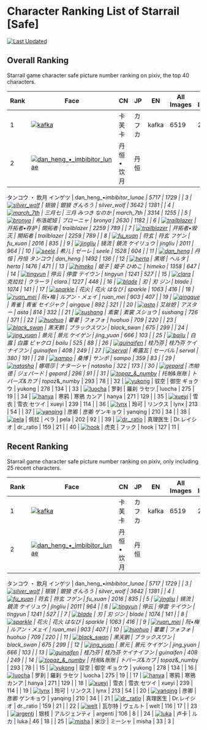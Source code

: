 # Character Ranking List of Starrail [Safe]

[![Last Updated](https://img.shields.io/endpoint?url=https://gist.githubusercontent.com/narugo1992/254442dea2e77cf46366df97f499242f/raw/data_last_update.json)](https://huggingface.co/datasets/deepghs/game_characters)

## Overall Ranking

Starrail game character safe picture number ranking on pixiv, the top 40 characters. 

|   Rank | Face                                                                                                                                                                                                                                                                                                                                                                                                                                                                                          | CN        | JP                | EN                         |   All Images |   R18 Images |
|--------|-----------------------------------------------------------------------------------------------------------------------------------------------------------------------------------------------------------------------------------------------------------------------------------------------------------------------------------------------------------------------------------------------------------------------------------------------------------------------------------------------|-----------|-------------------|----------------------------|--------------|--------------|
|      1 | [![kafka](./images/logo_kafka.png)](https://www.pixiv.net/en/tags/%E5%B4%A9%E5%A3%8A%E3%82%B9%E3%82%BF%E3%83%BC%E3%83%AC%E3%82%A4%E3%83%AB%20(kafka%20OR%20%E3%82%AB%E3%83%95%E3%82%AB%20OR%20%E5%8D%A1%E8%8A%99%E5%8D%A1)/artworks?order=popular_d&s_mode=s_tag&mode=all)                                                                                                                                                                                                                    | 卡芙卡       | カフカ               | kafka                      |         6519 |         2514 |
|      2 | [![dan_heng_•_imbibitor_lunae](./images/logo_dan_heng_•_imbibitor_lunae.png)](https://www.pixiv.net/en/tags/%E5%B4%A9%E5%A3%8A%E3%82%B9%E3%82%BF%E3%83%BC%E3%83%AC%E3%82%A4%E3%83%AB%20(dan_heng_%E2%80%A2_imbibitor_lunae%20OR%20%E3%82%A4%E3%83%B3%E3%82%B2%E3%83%84%20OR%20%E3%82%BF%E3%83%B3%E3%82%B3%E3%82%A6%20OR%20%E3%83%BB%20OR%20%E4%B8%B9%E6%81%92%20OR%20%E4%B8%B9%E6%81%92%E2%80%A2%E9%A5%AE%E6%9C%88%20OR%20%E9%A3%B2%E6%9C%88)/artworks?order=popular_d&s_mode=s_tag&mode=all) | 丹恒•饮月     | 丹恒
タンコウ
・
飲月
インゲツ | dan_heng_•_imbibitor_lunae |         5717 |         1729 |
|      3 | [![silver_wolf](./images/logo_silver_wolf.png)](https://www.pixiv.net/en/tags/%E5%B4%A9%E5%A3%8A%E3%82%B9%E3%82%BF%E3%83%BC%E3%83%AC%E3%82%A4%E3%83%AB%20(silver_wolf%20OR%20%E3%81%8E%E3%82%93%E3%82%8D%E3%81%86%20OR%20%E9%8A%80%E7%8B%BC%20OR%20%E9%93%B6%E7%8B%BC)/artworks?order=popular_d&s_mode=s_tag&mode=all)                                                                                                                                                                        | 银狼        | 銀狼
ぎんろう           | silver_wolf                |         3642 |         1381 |
|      4 | [![march_7th](./images/logo_march_7th.png)](https://www.pixiv.net/en/tags/%E5%B4%A9%E5%A3%8A%E3%82%B9%E3%82%BF%E3%83%BC%E3%83%AC%E3%82%A4%E3%83%AB%20(march_7th%20OR%20%E3%81%AA%E3%81%AE%E3%81%8B%20OR%20%E3%81%BF%E3%81%A4%E3%81%8D%20OR%20%E4%B8%89%E6%9C%88%20OR%20%E4%B8%89%E6%9C%88%E4%B8%83)/artworks?order=popular_d&s_mode=s_tag&mode=all)                                                                                                                                           | 三月七       | 三月
みつき
なのか        | march_7th                  |         3314 |         1255 |
|      5 | [![bronya](./images/logo_bronya.png)](https://www.pixiv.net/en/tags/%E5%B4%A9%E5%A3%8A%E3%82%B9%E3%82%BF%E3%83%BC%E3%83%AC%E3%82%A4%E3%83%AB%20(bronya%20OR%20%E3%83%96%E3%83%AD%E3%83%BC%E3%83%8B%E3%83%A3%20OR%20%E5%B8%83%E6%B4%9B%E5%A6%AE%E5%A8%85)%20-bronyarand/artworks?order=popular_d&s_mode=s_tag&mode=all)                                                                                                                                                                        | 布洛妮娅      | ブローニャ             | bronya                     |         2630 |         1182 |
|      6 | [![trailblazer](./images/logo_trailblazer.png)](https://www.pixiv.net/en/tags/%E5%B4%A9%E5%A3%8A%E3%82%B9%E3%82%BF%E3%83%BC%E3%83%AC%E3%82%A4%E3%83%AB%20(trailblazer%20OR%20%E5%BC%80%E6%8B%93%E8%80%85%E2%80%A2%E5%AD%98%E6%8A%A4%20OR%20%E9%96%8B%E6%8B%93%E8%80%85)/artworks?order=popular_d&s_mode=s_tag&mode=all)                                                                                                                                                                       | 开拓者•存护    | 開拓者               | trailblazer                |         2259 |          789 |
|      7 | [![trailblazer](./images/logo_trailblazer_2.png)](https://www.pixiv.net/en/tags/%E5%B4%A9%E5%A3%8A%E3%82%B9%E3%82%BF%E3%83%BC%E3%83%AC%E3%82%A4%E3%83%AB%20(trailblazer%20OR%20%E5%BC%80%E6%8B%93%E8%80%85%E2%80%A2%E6%AF%81%E7%81%AD%20OR%20%E9%96%8B%E6%8B%93%E8%80%85)/artworks?order=popular_d&s_mode=s_tag&mode=all)                                                                                                                                                                     | 开拓者•毁灭    | 開拓者               | trailblazer                |         2259 |          789 |
|      8 | [![fu_xuan](./images/logo_fu_xuan.png)](https://www.pixiv.net/en/tags/%E5%B4%A9%E5%A3%8A%E3%82%B9%E3%82%BF%E3%83%BC%E3%83%AC%E3%82%A4%E3%83%AB%20(fu_xuan%20OR%20%E3%83%95%E3%82%B2%E3%83%B3%20OR%20%E7%AC%A6%E7%8E%84)/artworks?order=popular_d&s_mode=s_tag&mode=all)                                                                                                                                                                                                                       | 符玄        | 符玄
フゲン            | fu_xuan                    |         2016 |          835 |
|      9 | [![jingliu](./images/logo_jingliu.png)](https://www.pixiv.net/en/tags/%E5%B4%A9%E5%A3%8A%E3%82%B9%E3%82%BF%E3%83%BC%E3%83%AC%E3%82%A4%E3%83%AB%20(jingliu%20OR%20%E3%82%B1%E3%82%A4%E3%83%AA%E3%83%A5%E3%82%A6%20OR%20%E9%8F%A1%E6%B5%81%20OR%20%E9%95%9C%E6%B5%81)/artworks?order=popular_d&s_mode=s_tag&mode=all)                                                                                                                                                                           | 镜流        | 鏡流
ケイリュウ          | jingliu                    |         2011 |          964 |
|     10 | [![seele](./images/logo_seele.png)](https://www.pixiv.net/en/tags/%E5%B4%A9%E5%A3%8A%E3%82%B9%E3%82%BF%E3%83%BC%E3%83%AC%E3%82%A4%E3%83%AB%20(seele%20OR%20%E3%82%BC%E3%83%BC%E3%83%AC%20OR%20%E5%B8%8C%E5%84%BF)%20-lukaseele%20-seelevollerei/artworks?order=popular_d&s_mode=s_tag&mode=all)                                                                                                                                                                                               | 希儿        | ゼーレ               | seele                      |         1528 |          604 |
|     11 | [![dan_heng](./images/logo_dan_heng.png)](https://www.pixiv.net/en/tags/%E5%B4%A9%E5%A3%8A%E3%82%B9%E3%82%BF%E3%83%BC%E3%83%AC%E3%82%A4%E3%83%AB%20(dan_heng%20OR%20%E3%82%BF%E3%83%B3%E3%82%B3%E3%82%A6%20OR%20%E4%B8%B9%E6%81%92)%20-%E4%B8%B9%E6%81%92%E2%80%A2%E9%A5%AE%E6%9C%88/artworks?order=popular_d&s_mode=s_tag&mode=all)                                                                                                                                                          | 丹恒        | 丹恒
タンコウ           | dan_heng                   |         1492 |          136 |
|     12 | [![herta](./images/logo_herta.png)](https://www.pixiv.net/en/tags/%E5%B4%A9%E5%A3%8A%E3%82%B9%E3%82%BF%E3%83%BC%E3%83%AC%E3%82%A4%E3%83%AB%20(herta%20OR%20%E3%83%98%E3%83%AB%E3%82%BF%20OR%20%E9%BB%91%E5%A1%94)%20-%E9%BB%91%E5%A1%94%E5%88%A9%E4%BA%9A/artworks?order=popular_d&s_mode=s_tag&mode=all)                                                                                                                                                                                     | 黑塔        | ヘルタ               | herta                      |         1476 |          471 |
|     13 | [![himeko](./images/logo_himeko.png)](https://www.pixiv.net/en/tags/%E5%B4%A9%E5%A3%8A%E3%82%B9%E3%82%BF%E3%83%BC%E3%83%AC%E3%82%A4%E3%83%AB%20(himeko%20OR%20%E3%81%B2%E3%82%81%E3%81%93%20OR%20%E5%A7%AB%E5%AD%90%20OR%20%E5%A7%AC%E5%AD%90)%20-%E6%97%A0%E9%87%8F%E5%A1%94%E5%A7%AC%E5%AD%90/artworks?order=popular_d&s_mode=s_tag&mode=all)                                                                                                                                               | 姬子        | 姫子
ひめこ            | himeko                     |         1358 |          647 |
|     14 | [![tingyun](./images/logo_tingyun.png)](https://www.pixiv.net/en/tags/%E5%B4%A9%E5%A3%8A%E3%82%B9%E3%82%BF%E3%83%BC%E3%83%AC%E3%82%A4%E3%83%AB%20(tingyun%20OR%20%E3%83%86%E3%82%A4%E3%82%A6%E3%83%B3%20OR%20%E5%81%9C%E4%BA%91%20OR%20%E5%81%9C%E9%9B%B2)/artworks?order=popular_d&s_mode=s_tag&mode=all)                                                                                                                                                                                    | 停云        | 停雲
テイウン           | tingyun                    |         1241 |          527 |
|     15 | [![clara](./images/logo_clara.png)](https://www.pixiv.net/en/tags/%E5%B4%A9%E5%A3%8A%E3%82%B9%E3%82%BF%E3%83%BC%E3%83%AC%E3%82%A4%E3%83%AB%20(clara%20OR%20%E3%82%AF%E3%83%A9%E3%83%BC%E3%83%A9%20OR%20%E5%85%8B%E6%8B%89%E6%8B%89)/artworks?order=popular_d&s_mode=s_tag&mode=all)                                                                                                                                                                                                           | 克拉拉       | クラーラ              | clara                      |         1227 |          448 |
|     16 | [![blade](./images/logo_blade.png)](https://www.pixiv.net/en/tags/%E5%B4%A9%E5%A3%8A%E3%82%B9%E3%82%BF%E3%83%BC%E3%83%AC%E3%82%A4%E3%83%AB%20(blade%20OR%20%E3%82%B8%E3%83%B3%20OR%20%E5%88%83)%20-bladecae%20-bladestelle%20-kafblade/artworks?order=popular_d&s_mode=s_tag&mode=all)                                                                                                                                                                                                        | 刃         | 刃
ジン              | blade                      |         1074 |          141 |
|     17 | [![sparkle](./images/logo_sparkle.png)](https://www.pixiv.net/en/tags/%E5%B4%A9%E5%A3%8A%E3%82%B9%E3%82%BF%E3%83%BC%E3%83%AC%E3%82%A4%E3%83%AB%20(sparkle%20OR%20%E3%81%AF%E3%81%AA%E3%81%B3%20OR%20%E8%8A%B1%E7%81%AB)/artworks?order=popular_d&s_mode=s_tag&mode=all)                                                                                                                                                                                                                       | 花火        | 花火
はなび            | sparkle                    |         1063 |          416 |
|     18 | [![ruan_mei](./images/logo_ruan_mei.png)](https://www.pixiv.net/en/tags/%E5%B4%A9%E5%A3%8A%E3%82%B9%E3%82%BF%E3%83%BC%E3%83%AC%E3%82%A4%E3%83%AB%20(ruan_mei%20OR%20%E3%83%AB%E3%82%A2%E3%83%B3%E3%83%BB%E3%83%A1%E3%82%A7%E3%82%A4%20OR%20%E9%98%AE%E2%80%A2%E6%A2%85)/artworks?order=popular_d&s_mode=s_tag&mode=all)                                                                                                                                                                       | 阮•梅       | ルアン・メェイ           | ruan_mei                   |          903 |          407 |
|     19 | [![qingque](./images/logo_qingque.png)](https://www.pixiv.net/en/tags/%E5%B4%A9%E5%A3%8A%E3%82%B9%E3%82%BF%E3%83%BC%E3%83%AC%E3%82%A4%E3%83%AB%20(qingque%20OR%20%E3%82%BB%E3%82%A4%E3%82%B8%E3%83%A3%E3%82%AF%20OR%20%E9%9D%92%E9%9B%80)%20-qingqueqingque/artworks?order=popular_d&s_mode=s_tag&mode=all)                                                                                                                                                                                   | 青雀        | 青雀
セイジャク          | qingque                    |          892 |          321 |
|     20 | [![asta](./images/logo_asta.png)](https://www.pixiv.net/en/tags/%E5%B4%A9%E5%A3%8A%E3%82%B9%E3%82%BF%E3%83%BC%E3%83%AC%E3%82%A4%E3%83%AB%20(asta%20OR%20%E3%82%A2%E3%82%B9%E3%82%BF%E3%83%BC%20OR%20%E8%89%BE%E4%B8%9D%E5%A6%B2)%20-honkastarrail/artworks?order=popular_d&s_mode=s_tag&mode=all)                                                                                                                                                                                             | 艾丝妲       | アスター              | asta                       |          814 |          332 |
|     21 | [![sushang](./images/logo_sushang.png)](https://www.pixiv.net/en/tags/%E5%B4%A9%E5%A3%8A%E3%82%B9%E3%82%BF%E3%83%BC%E3%83%AC%E3%82%A4%E3%83%AB%20(sushang%20OR%20%E3%82%B9%E3%82%B7%E3%83%A7%E3%82%A6%20OR%20%E7%B4%A0%E8%A3%B3)%20-lisushang/artworks?order=popular_d&s_mode=s_tag&mode=all)                                                                                                                                                                                                 | 素裳        | 素裳
スショウ           | sushang                    |          726 |          371 |
|     22 | [![huohuo](./images/logo_huohuo.png)](https://www.pixiv.net/en/tags/%E5%B4%A9%E5%A3%8A%E3%82%B9%E3%82%BF%E3%83%BC%E3%83%AC%E3%82%A4%E3%83%AB%20(huohuo%20OR%20%E3%83%95%E3%82%A9%E3%83%95%E3%82%A9%20OR%20%E8%97%BF%E8%97%BF)%20-%E8%97%BF%E8%97%BF%E3%83%95/artworks?order=popular_d&s_mode=s_tag&mode=all)                                                                                                                                                                                  | 藿藿        | フォフォ              | huohuo                     |          709 |          220 |
|     23 | [![black_swan](./images/logo_black_swan.png)](https://www.pixiv.net/en/tags/%E5%B4%A9%E5%A3%8A%E3%82%B9%E3%82%BF%E3%83%BC%E3%83%AC%E3%82%A4%E3%83%AB%20(black_swan%20OR%20%E3%83%96%E3%83%A9%E3%83%83%E3%82%AF%E3%82%B9%E3%83%AF%E3%83%B3%20OR%20%E9%BB%91%E5%A4%A9%E9%B9%85)/artworks?order=popular_d&s_mode=s_tag&mode=all)                                                                                                                                                                 | 黑天鹅       | ブラックスワン           | black_swan                 |          675 |          299 |
|     24 | [![jing_yuan](./images/logo_jing_yuan.png)](https://www.pixiv.net/en/tags/%E5%B4%A9%E5%A3%8A%E3%82%B9%E3%82%BF%E3%83%BC%E3%83%AC%E3%82%A4%E3%83%AB%20(jing_yuan%20OR%20%E3%82%B1%E3%82%A4%E3%82%B2%E3%83%B3%20OR%20%E6%99%AF%E5%85%83)/artworks?order=popular_d&s_mode=s_tag&mode=all)                                                                                                                                                                                                        | 景元        | 景元
ケイゲン           | jing_yuan                  |          666 |          103 |
|     25 | [![bailu](./images/logo_bailu.png)](https://www.pixiv.net/en/tags/%E5%B4%A9%E5%A3%8A%E3%82%B9%E3%82%BF%E3%83%BC%E3%83%AC%E3%82%A4%E3%83%AB%20(bailu%20OR%20%E3%83%93%E3%83%A3%E3%82%AF%E3%83%AD%20OR%20%E7%99%BD%E9%9C%B2)/artworks?order=popular_d&s_mode=s_tag&mode=all)                                                                                                                                                                                                                    | 白露        | 白露
ビャクロ           | bailu                      |          525 |           88 |
|     26 | [![guinaifen](./images/logo_guinaifen.png)](https://www.pixiv.net/en/tags/%E5%B4%A9%E5%A3%8A%E3%82%B9%E3%82%BF%E3%83%BC%E3%83%AC%E3%82%A4%E3%83%AB%20(guinaifen%20OR%20%E3%82%B1%E3%82%A4%E3%83%8A%E3%82%A4%E3%83%95%E3%83%B3%20OR%20%E6%A1%82%E4%B9%83%E8%8A%AC)/artworks?order=popular_d&s_mode=s_tag&mode=all)                                                                                                                                                                             | 桂乃芬       | 桂乃芬
ケイナイフン        | guinaifen                  |          408 |          249 |
|     27 | [![serval](./images/logo_serval.png)](https://www.pixiv.net/en/tags/%E5%B4%A9%E5%A3%8A%E3%82%B9%E3%82%BF%E3%83%BC%E3%83%AC%E3%82%A4%E3%83%AB%20(serval%20OR%20%E3%82%BB%E3%83%BC%E3%83%90%E3%83%AB%20OR%20%E5%B8%8C%E9%9C%B2%E7%93%A6)%20-servallandau/artworks?order=popular_d&s_mode=s_tag&mode=all)                                                                                                                                                                                        | 希露瓦       | セーバル              | serval                     |          380 |          191 |
|     28 | [![sampo](./images/logo_sampo.png)](https://www.pixiv.net/en/tags/%E5%B4%A9%E5%A3%8A%E3%82%B9%E3%82%BF%E3%83%BC%E3%83%AC%E3%82%A4%E3%83%AB%20(sampo%20OR%20%E3%82%B5%E3%83%B3%E3%83%9D%20OR%20%E6%A1%91%E5%8D%9A)%20-sampogepard%20-sampokoski%20-sampostelle/artworks?order=popular_d&s_mode=s_tag&mode=all)                                                                                                                                                                                 | 桑博        | サンポ               | sampo                      |          359 |           83 |
|     29 | [![natasha](./images/logo_natasha.png)](https://www.pixiv.net/en/tags/%E5%B4%A9%E5%A3%8A%E3%82%B9%E3%82%BF%E3%83%BC%E3%83%AC%E3%82%A4%E3%83%AB%20(natasha%20OR%20%E3%83%8A%E3%82%BF%E3%83%BC%E3%82%B7%E3%83%A3%20OR%20%E5%A8%9C%E5%A1%94%E8%8E%8E)%20-natashahsr/artworks?order=popular_d&s_mode=s_tag&mode=all)                                                                                                                                                                              | 娜塔莎       | ナターシャ             | natasha                    |          322 |          173 |
|     30 | [![gepard](./images/logo_gepard.png)](https://www.pixiv.net/en/tags/%E5%B4%A9%E5%A3%8A%E3%82%B9%E3%82%BF%E3%83%BC%E3%83%AC%E3%82%A4%E3%83%AB%20(gepard%20OR%20%E3%82%B8%E3%82%A7%E3%83%91%E3%83%BC%E3%83%89%20OR%20%E6%9D%B0%E5%B8%95%E5%BE%B7)%20-gepardlandau%20-sampogepard/artworks?order=popular_d&s_mode=s_tag&mode=all)                                                                                                                                                                | 杰帕德       | ジェパード             | gepard                     |          296 |           91 |
|     31 | [![topaz_&_numby](./images/logo_topaz_&_numby.png)](https://www.pixiv.net/en/tags/%E5%B4%A9%E5%A3%8A%E3%82%B9%E3%82%BF%E3%83%BC%E3%83%AC%E3%82%A4%E3%83%AB%20(topaz_%26_numby%20OR%20%E3%83%88%E3%83%91%E3%83%BC%E3%82%BA%26%E3%82%AB%E3%83%96%20OR%20%E6%89%98%E5%B8%95%26%E8%B4%A6%E8%B4%A6)/artworks?order=popular_d&s_mode=s_tag&mode=all)                                                                                                                                                | 托帕&amp;账账 | トパーズ&amp;カブ       | topaz_&amp;_numby          |          293 |           78 |
|     32 | [![yukong](./images/logo_yukong.png)](https://www.pixiv.net/en/tags/%E5%B4%A9%E5%A3%8A%E3%82%B9%E3%82%BF%E3%83%BC%E3%83%AC%E3%82%A4%E3%83%AB%20(yukong%20OR%20%E3%82%AE%E3%83%A7%E3%82%AF%E3%82%A6%20OR%20%E5%BE%A1%E7%A9%BA%20OR%20%E9%A9%AD%E7%A9%BA)/artworks?order=popular_d&s_mode=s_tag&mode=all)                                                                                                                                                                                       | 驭空        | 御空
ギョクウ           | yukong                     |          278 |          134 |
|     33 | [![luocha](./images/logo_luocha.png)](https://www.pixiv.net/en/tags/%E5%B4%A9%E5%A3%8A%E3%82%B9%E3%82%BF%E3%83%BC%E3%83%AC%E3%82%A4%E3%83%AB%20(luocha%20OR%20%E3%83%A9%E3%82%BB%E3%83%84%20OR%20%E7%BD%97%E5%88%B9%20OR%20%E7%BE%85%E5%88%B9)/artworks?order=popular_d&s_mode=s_tag&mode=all)                                                                                                                                                                                                | 罗刹        | 羅刹
ラセツ            | luocha                     |          275 |           19 |
|     34 | [![hanya](./images/logo_hanya.png)](https://www.pixiv.net/en/tags/%E5%B4%A9%E5%A3%8A%E3%82%B9%E3%82%BF%E3%83%BC%E3%83%AC%E3%82%A4%E3%83%AB%20(hanya%20OR%20%E3%82%AB%E3%83%B3%E3%82%A2%20OR%20%E5%AF%92%E9%B4%89%20OR%20%E5%AF%92%E9%B8%A6)/artworks?order=popular_d&s_mode=s_tag&mode=all)                                                                                                                                                                                                   | 寒鸦        | 寒鴉
カンア            | hanya                      |          271 |          129 |
|     35 | [![xueyi](./images/logo_xueyi.png)](https://www.pixiv.net/en/tags/%E5%B4%A9%E5%A3%8A%E3%82%B9%E3%82%BF%E3%83%BC%E3%83%AC%E3%82%A4%E3%83%AB%20(xueyi%20OR%20%E3%82%BB%E3%83%84%E3%82%A4%20OR%20%E9%9B%AA%E8%A1%A3)/artworks?order=popular_d&s_mode=s_tag&mode=all)                                                                                                                                                                                                                             | 雪衣        | 雪衣
セツイ            | xueyi                      |          239 |          114 |
|     36 | [![lynx](./images/logo_lynx.png)](https://www.pixiv.net/en/tags/%E5%B4%A9%E5%A3%8A%E3%82%B9%E3%82%BF%E3%83%BC%E3%83%AC%E3%82%A4%E3%83%AB%20(lynx%20OR%20%E3%83%AA%E3%83%B3%E3%82%AF%E3%82%B9%20OR%20%E7%8E%B2%E5%8F%AF)%20-pelynx%20-%E6%98%9F%E7%A9%B9%E9%93%81%E9%81%93%E7%8E%B2%E5%8F%AF%20-%E7%8E%B2%E5%8F%AFlynx/artworks?order=popular_d&s_mode=s_tag&mode=all)                                                                                                                         | 玲可        | リンクス              | lynx                       |          213 |           54 |
|     37 | [![yanqing](./images/logo_yanqing.png)](https://www.pixiv.net/en/tags/%E5%B4%A9%E5%A3%8A%E3%82%B9%E3%82%BF%E3%83%BC%E3%83%AC%E3%82%A4%E3%83%AB%20(yanqing%20OR%20%E3%82%B2%E3%83%B3%E3%82%AD%E3%83%A7%E3%82%A6%20OR%20%E5%BD%A6%E5%8D%BF)/artworks?order=popular_d&s_mode=s_tag&mode=all)                                                                                                                                                                                                     | 彦卿        | 彦卿
ゲンキョウ          | yanqing                    |          210 |           34 |
|     38 | [![pela](./images/logo_pela.png)](https://www.pixiv.net/en/tags/%E5%B4%A9%E5%A3%8A%E3%82%B9%E3%82%BF%E3%83%BC%E3%83%AC%E3%82%A4%E3%83%AB%20(pela%20OR%20%E3%83%9A%E3%83%A9%20OR%20%E4%BD%A9%E6%8B%89)%20-pelageyasergeyevna%20-%E3%83%9A%E3%83%A9%E3%82%B2%E3%83%A4/artworks?order=popular_d&s_mode=s_tag&mode=all)                                                                                                                                                                           | 佩拉        | ペラ                | pela                       |          202 |           92 |
|     39 | [![dr._ratio](./images/logo_dr._ratio.png)](https://www.pixiv.net/en/tags/%E5%B4%A9%E5%A3%8A%E3%82%B9%E3%82%BF%E3%83%BC%E3%83%AC%E3%82%A4%E3%83%AB%20(dr._ratio%20OR%20dr.%E3%83%AC%E3%82%A4%E3%82%B7%E3%82%AA%20OR%20%E7%9C%9F%E7%90%86%E5%8C%BB%E7%94%9F)/artworks?order=popular_d&s_mode=s_tag&mode=all)                                                                                                                                                                                   | 真理医生      | Dr.レイシオ           | dr._ratio                  |          159 |           21 |
|     40 | [![hook](./images/logo_hook.png)](https://www.pixiv.net/en/tags/%E5%B4%A9%E5%A3%8A%E3%82%B9%E3%82%BF%E3%83%BC%E3%83%AC%E3%82%A4%E3%83%AB%20(hook%20OR%20%E3%83%95%E3%83%83%E3%82%AF%20OR%20%E8%99%8E%E5%85%8B)%20-%E9%BC%BB%E3%83%95%E3%83%83%E3%82%AF/artworks?order=popular_d&s_mode=s_tag&mode=all)                                                                                                                                                                                        | 虎克        | フック               | hook                       |          127 |           11 |

## Recent Ranking

Starrail game character safe picture number ranking on pixiv, only including 25 recent characters. 

|   Rank | Face                                                                                                                                                                                                                                                                                                                                                                                                                                                                                                            | CN        | JP                | EN                         |   All Images |   R18 Images |
|--------|-----------------------------------------------------------------------------------------------------------------------------------------------------------------------------------------------------------------------------------------------------------------------------------------------------------------------------------------------------------------------------------------------------------------------------------------------------------------------------------------------------------------|-----------|-------------------|----------------------------|--------------|--------------|
|      1 | [![kafka](./images/logo_kafka.png)](https://www.pixiv.net/en/tags/%E5%B4%A9%E5%A3%8A%E3%82%B9%E3%82%BF%E3%83%BC%E3%83%AC%E3%82%A4%E3%83%AB%20(kafka%20OR%20%E3%82%AB%E3%83%95%E3%82%AB%20OR%20%E5%8D%A1%E8%8A%99%E5%8D%A1)/artworks?order=popular_d&s_mode=s_tag&mode=all)                                                                                                                                                                                                                                      | 卡芙卡       | カフカ               | kafka                      |         6519 |         2514 |
|      2 | [![dan_heng_•_imbibitor_lunae](./images/logo_dan_heng_•_imbibitor_lunae.png)](https://www.pixiv.net/en/tags/%E5%B4%A9%E5%A3%8A%E3%82%B9%E3%82%BF%E3%83%BC%E3%83%AC%E3%82%A4%E3%83%AB%20(dan_heng_%E2%80%A2_imbibitor_lunae%20OR%20%E3%82%A4%E3%83%B3%E3%82%B2%E3%83%84%20OR%20%E3%82%BF%E3%83%B3%E3%82%B3%E3%82%A6%20OR%20%E3%83%BB%20OR%20%E4%B8%B9%E6%81%92%20OR%20%E4%B8%B9%E6%81%92%E2%80%A2%E9%A5%AE%E6%9C%88%20OR%20%E9%A3%B2%E6%9C%88)/artworks?order=popular_d&s_mode=s_tag&mode=all)                   | 丹恒•饮月     | 丹恒
タンコウ
・
飲月
インゲツ | dan_heng_•_imbibitor_lunae |         5717 |         1729 |
|      3 | [![silver_wolf](./images/logo_silver_wolf.png)](https://www.pixiv.net/en/tags/%E5%B4%A9%E5%A3%8A%E3%82%B9%E3%82%BF%E3%83%BC%E3%83%AC%E3%82%A4%E3%83%AB%20(silver_wolf%20OR%20%E3%81%8E%E3%82%93%E3%82%8D%E3%81%86%20OR%20%E9%8A%80%E7%8B%BC%20OR%20%E9%93%B6%E7%8B%BC)/artworks?order=popular_d&s_mode=s_tag&mode=all)                                                                                                                                                                                          | 银狼        | 銀狼
ぎんろう           | silver_wolf                |         3642 |         1381 |
|      4 | [![fu_xuan](./images/logo_fu_xuan.png)](https://www.pixiv.net/en/tags/%E5%B4%A9%E5%A3%8A%E3%82%B9%E3%82%BF%E3%83%BC%E3%83%AC%E3%82%A4%E3%83%AB%20(fu_xuan%20OR%20%E3%83%95%E3%82%B2%E3%83%B3%20OR%20%E7%AC%A6%E7%8E%84)/artworks?order=popular_d&s_mode=s_tag&mode=all)                                                                                                                                                                                                                                         | 符玄        | 符玄
フゲン            | fu_xuan                    |         2016 |          835 |
|      5 | [![jingliu](./images/logo_jingliu.png)](https://www.pixiv.net/en/tags/%E5%B4%A9%E5%A3%8A%E3%82%B9%E3%82%BF%E3%83%BC%E3%83%AC%E3%82%A4%E3%83%AB%20(jingliu%20OR%20%E3%82%B1%E3%82%A4%E3%83%AA%E3%83%A5%E3%82%A6%20OR%20%E9%8F%A1%E6%B5%81%20OR%20%E9%95%9C%E6%B5%81)/artworks?order=popular_d&s_mode=s_tag&mode=all)                                                                                                                                                                                             | 镜流        | 鏡流
ケイリュウ          | jingliu                    |         2011 |          964 |
|      6 | [![tingyun](./images/logo_tingyun.png)](https://www.pixiv.net/en/tags/%E5%B4%A9%E5%A3%8A%E3%82%B9%E3%82%BF%E3%83%BC%E3%83%AC%E3%82%A4%E3%83%AB%20(tingyun%20OR%20%E3%83%86%E3%82%A4%E3%82%A6%E3%83%B3%20OR%20%E5%81%9C%E4%BA%91%20OR%20%E5%81%9C%E9%9B%B2)/artworks?order=popular_d&s_mode=s_tag&mode=all)                                                                                                                                                                                                      | 停云        | 停雲
テイウン           | tingyun                    |         1241 |          527 |
|      7 | [![blade](./images/logo_blade.png)](https://www.pixiv.net/en/tags/%E5%B4%A9%E5%A3%8A%E3%82%B9%E3%82%BF%E3%83%BC%E3%83%AC%E3%82%A4%E3%83%AB%20(blade%20OR%20%E3%82%B8%E3%83%B3%20OR%20%E5%88%83)%20-bladecae%20-bladestelle%20-kafblade/artworks?order=popular_d&s_mode=s_tag&mode=all)                                                                                                                                                                                                                          | 刃         | 刃
ジン              | blade                      |         1074 |          141 |
|      8 | [![sparkle](./images/logo_sparkle.png)](https://www.pixiv.net/en/tags/%E5%B4%A9%E5%A3%8A%E3%82%B9%E3%82%BF%E3%83%BC%E3%83%AC%E3%82%A4%E3%83%AB%20(sparkle%20OR%20%E3%81%AF%E3%81%AA%E3%81%B3%20OR%20%E8%8A%B1%E7%81%AB)/artworks?order=popular_d&s_mode=s_tag&mode=all)                                                                                                                                                                                                                                         | 花火        | 花火
はなび            | sparkle                    |         1063 |          416 |
|      9 | [![ruan_mei](./images/logo_ruan_mei.png)](https://www.pixiv.net/en/tags/%E5%B4%A9%E5%A3%8A%E3%82%B9%E3%82%BF%E3%83%BC%E3%83%AC%E3%82%A4%E3%83%AB%20(ruan_mei%20OR%20%E3%83%AB%E3%82%A2%E3%83%B3%E3%83%BB%E3%83%A1%E3%82%A7%E3%82%A4%20OR%20%E9%98%AE%E2%80%A2%E6%A2%85)/artworks?order=popular_d&s_mode=s_tag&mode=all)                                                                                                                                                                                         | 阮•梅       | ルアン・メェイ           | ruan_mei                   |          903 |          407 |
|     10 | [![huohuo](./images/logo_huohuo.png)](https://www.pixiv.net/en/tags/%E5%B4%A9%E5%A3%8A%E3%82%B9%E3%82%BF%E3%83%BC%E3%83%AC%E3%82%A4%E3%83%AB%20(huohuo%20OR%20%E3%83%95%E3%82%A9%E3%83%95%E3%82%A9%20OR%20%E8%97%BF%E8%97%BF)%20-%E8%97%BF%E8%97%BF%E3%83%95/artworks?order=popular_d&s_mode=s_tag&mode=all)                                                                                                                                                                                                    | 藿藿        | フォフォ              | huohuo                     |          709 |          220 |
|     11 | [![black_swan](./images/logo_black_swan.png)](https://www.pixiv.net/en/tags/%E5%B4%A9%E5%A3%8A%E3%82%B9%E3%82%BF%E3%83%BC%E3%83%AC%E3%82%A4%E3%83%AB%20(black_swan%20OR%20%E3%83%96%E3%83%A9%E3%83%83%E3%82%AF%E3%82%B9%E3%83%AF%E3%83%B3%20OR%20%E9%BB%91%E5%A4%A9%E9%B9%85)/artworks?order=popular_d&s_mode=s_tag&mode=all)                                                                                                                                                                                   | 黑天鹅       | ブラックスワン           | black_swan                 |          675 |          299 |
|     12 | [![jing_yuan](./images/logo_jing_yuan.png)](https://www.pixiv.net/en/tags/%E5%B4%A9%E5%A3%8A%E3%82%B9%E3%82%BF%E3%83%BC%E3%83%AC%E3%82%A4%E3%83%AB%20(jing_yuan%20OR%20%E3%82%B1%E3%82%A4%E3%82%B2%E3%83%B3%20OR%20%E6%99%AF%E5%85%83)/artworks?order=popular_d&s_mode=s_tag&mode=all)                                                                                                                                                                                                                          | 景元        | 景元
ケイゲン           | jing_yuan                  |          666 |          103 |
|     13 | [![guinaifen](./images/logo_guinaifen.png)](https://www.pixiv.net/en/tags/%E5%B4%A9%E5%A3%8A%E3%82%B9%E3%82%BF%E3%83%BC%E3%83%AC%E3%82%A4%E3%83%AB%20(guinaifen%20OR%20%E3%82%B1%E3%82%A4%E3%83%8A%E3%82%A4%E3%83%95%E3%83%B3%20OR%20%E6%A1%82%E4%B9%83%E8%8A%AC)/artworks?order=popular_d&s_mode=s_tag&mode=all)                                                                                                                                                                                               | 桂乃芬       | 桂乃芬
ケイナイフン        | guinaifen                  |          408 |          249 |
|     14 | [![topaz_&_numby](./images/logo_topaz_&_numby.png)](https://www.pixiv.net/en/tags/%E5%B4%A9%E5%A3%8A%E3%82%B9%E3%82%BF%E3%83%BC%E3%83%AC%E3%82%A4%E3%83%AB%20(topaz_%26_numby%20OR%20%E3%83%88%E3%83%91%E3%83%BC%E3%82%BA%26%E3%82%AB%E3%83%96%20OR%20%E6%89%98%E5%B8%95%26%E8%B4%A6%E8%B4%A6)/artworks?order=popular_d&s_mode=s_tag&mode=all)                                                                                                                                                                  | 托帕&amp;账账 | トパーズ&amp;カブ       | topaz_&amp;_numby          |          293 |           78 |
|     15 | [![yukong](./images/logo_yukong.png)](https://www.pixiv.net/en/tags/%E5%B4%A9%E5%A3%8A%E3%82%B9%E3%82%BF%E3%83%BC%E3%83%AC%E3%82%A4%E3%83%AB%20(yukong%20OR%20%E3%82%AE%E3%83%A7%E3%82%AF%E3%82%A6%20OR%20%E5%BE%A1%E7%A9%BA%20OR%20%E9%A9%AD%E7%A9%BA)/artworks?order=popular_d&s_mode=s_tag&mode=all)                                                                                                                                                                                                         | 驭空        | 御空
ギョクウ           | yukong                     |          278 |          134 |
|     16 | [![luocha](./images/logo_luocha.png)](https://www.pixiv.net/en/tags/%E5%B4%A9%E5%A3%8A%E3%82%B9%E3%82%BF%E3%83%BC%E3%83%AC%E3%82%A4%E3%83%AB%20(luocha%20OR%20%E3%83%A9%E3%82%BB%E3%83%84%20OR%20%E7%BD%97%E5%88%B9%20OR%20%E7%BE%85%E5%88%B9)/artworks?order=popular_d&s_mode=s_tag&mode=all)                                                                                                                                                                                                                  | 罗刹        | 羅刹
ラセツ            | luocha                     |          275 |           19 |
|     17 | [![hanya](./images/logo_hanya.png)](https://www.pixiv.net/en/tags/%E5%B4%A9%E5%A3%8A%E3%82%B9%E3%82%BF%E3%83%BC%E3%83%AC%E3%82%A4%E3%83%AB%20(hanya%20OR%20%E3%82%AB%E3%83%B3%E3%82%A2%20OR%20%E5%AF%92%E9%B4%89%20OR%20%E5%AF%92%E9%B8%A6)/artworks?order=popular_d&s_mode=s_tag&mode=all)                                                                                                                                                                                                                     | 寒鸦        | 寒鴉
カンア            | hanya                      |          271 |          129 |
|     18 | [![xueyi](./images/logo_xueyi.png)](https://www.pixiv.net/en/tags/%E5%B4%A9%E5%A3%8A%E3%82%B9%E3%82%BF%E3%83%BC%E3%83%AC%E3%82%A4%E3%83%AB%20(xueyi%20OR%20%E3%82%BB%E3%83%84%E3%82%A4%20OR%20%E9%9B%AA%E8%A1%A3)/artworks?order=popular_d&s_mode=s_tag&mode=all)                                                                                                                                                                                                                                               | 雪衣        | 雪衣
セツイ            | xueyi                      |          239 |          114 |
|     19 | [![lynx](./images/logo_lynx.png)](https://www.pixiv.net/en/tags/%E5%B4%A9%E5%A3%8A%E3%82%B9%E3%82%BF%E3%83%BC%E3%83%AC%E3%82%A4%E3%83%AB%20(lynx%20OR%20%E3%83%AA%E3%83%B3%E3%82%AF%E3%82%B9%20OR%20%E7%8E%B2%E5%8F%AF)%20-pelynx%20-%E6%98%9F%E7%A9%B9%E9%93%81%E9%81%93%E7%8E%B2%E5%8F%AF%20-%E7%8E%B2%E5%8F%AFlynx/artworks?order=popular_d&s_mode=s_tag&mode=all)                                                                                                                                           | 玲可        | リンクス              | lynx                       |          213 |           54 |
|     20 | [![yanqing](./images/logo_yanqing.png)](https://www.pixiv.net/en/tags/%E5%B4%A9%E5%A3%8A%E3%82%B9%E3%82%BF%E3%83%BC%E3%83%AC%E3%82%A4%E3%83%AB%20(yanqing%20OR%20%E3%82%B2%E3%83%B3%E3%82%AD%E3%83%A7%E3%82%A6%20OR%20%E5%BD%A6%E5%8D%BF)/artworks?order=popular_d&s_mode=s_tag&mode=all)                                                                                                                                                                                                                       | 彦卿        | 彦卿
ゲンキョウ          | yanqing                    |          210 |           34 |
|     21 | [![dr._ratio](./images/logo_dr._ratio.png)](https://www.pixiv.net/en/tags/%E5%B4%A9%E5%A3%8A%E3%82%B9%E3%82%BF%E3%83%BC%E3%83%AC%E3%82%A4%E3%83%AB%20(dr._ratio%20OR%20dr.%E3%83%AC%E3%82%A4%E3%82%B7%E3%82%AA%20OR%20%E7%9C%9F%E7%90%86%E5%8C%BB%E7%94%9F)/artworks?order=popular_d&s_mode=s_tag&mode=all)                                                                                                                                                                                                     | 真理医生      | Dr.レイシオ           | dr._ratio                  |          159 |           21 |
|     22 | [![welt](./images/logo_welt.png)](https://www.pixiv.net/en/tags/%E5%B4%A9%E5%A3%8A%E3%82%B9%E3%82%BF%E3%83%BC%E3%83%AC%E3%82%A4%E3%83%AB%20(welt%20OR%20%E3%83%B4%E3%82%A7%E3%83%AB%E3%83%88%20OR%20%E7%93%A6%E5%B0%94%E7%89%B9)%20-luowelt%20-weltyang%20-%E7%93%A6%E5%B0%94%E7%89%B9%E6%9D%A8/artworks?order=popular_d&s_mode=s_tag&mode=all)                                                                                                                                                                 | 瓦尔特       | ヴェルト              | welt                       |          116 |           17 |
|     23 | [![argenti](./images/logo_argenti.png)](https://www.pixiv.net/en/tags/%E5%B4%A9%E5%A3%8A%E3%82%B9%E3%82%BF%E3%83%BC%E3%83%AC%E3%82%A4%E3%83%AB%20(argenti%20OR%20%E3%82%A2%E3%83%AB%E3%82%B8%E3%82%A7%E3%83%B3%E3%83%86%E3%82%A3%20OR%20%E9%93%B6%E6%9E%9D)%20-argentina/artworks?order=popular_d&s_mode=s_tag&mode=all)                                                                                                                                                                                        | 银枝        | アルジェンティ           | argenti                    |          106 |            8 |
|     24 | [![luka](./images/logo_luka.png)](https://www.pixiv.net/en/tags/%E5%B4%A9%E5%A3%8A%E3%82%B9%E3%82%BF%E3%83%BC%E3%83%AC%E3%82%A4%E3%83%AB%20(luka%20OR%20%E3%83%AB%E3%82%AB%20OR%20%E5%8D%A2%E5%8D%A1)%20-lukaseele%20-%E3%82%B5%E3%83%BC%E3%82%AF%E3%83%AB%E3%82%AB%E3%83%83%E3%83%88%20-%E3%82%BB%E3%82%AF%E3%82%B7%E3%83%BC%E3%82%A2%E3%82%A4%E3%83%89%E3%83%AB%E3%82%AB%E3%83%AA%E3%82%B9%E3%83%9E%E3%82%AE%E3%83%A3%E3%83%AB%20-%E3%83%9D%E3%83%AB%E3%82%AB/artworks?order=popular_d&s_mode=s_tag&mode=all) | 卢卡        | ルカ                | luka                       |           46 |           18 |
|     25 | [![misha](./images/logo_misha.png)](https://www.pixiv.net/en/tags/%E5%B4%A9%E5%A3%8A%E3%82%B9%E3%82%BF%E3%83%BC%E3%83%AC%E3%82%A4%E3%83%AB%20(misha%20OR%20%E3%83%9F%E3%83%BC%E3%82%B7%E3%83%A3%20OR%20%E7%B1%B3%E6%B2%99)/artworks?order=popular_d&s_mode=s_tag&mode=all)                                                                                                                                                                                                                                      | 米沙        | ミーシャ              | misha                      |           33 |            3 |

